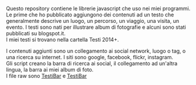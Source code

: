 Questo repository contiene le librerie javascript che uso nei miei programmi.  
Le prime che ho pubblicato aggiungono dei contenuti ad un testo che generalmente descrive un luogo, un percorso, un viaggio, una visita, un evento. I testi sono nati per illustrare album di fotografie e alcuni sono stati pubblicati su blogspot.it.  
I miei testi si trovano nella cartella Testi 2014+.  

I contenuti aggiunti sono un collegamento ai social network, luogo o tag, o una ricerca su internet. I siti sono google, facebook, flickr, instagram.     
Gli script creano la barra di ricerca ai social, il collegamento ad un'altra lingua, la barra ai miei album di foto.  
I file raw sono [TestiBar](https://raw.githubusercontent.com/Maurogv/Javascript/master/TestiBars.js) e [TestiBar](https://rawgit.com/Maurogv/Javascript/master/TestiBars.js)
